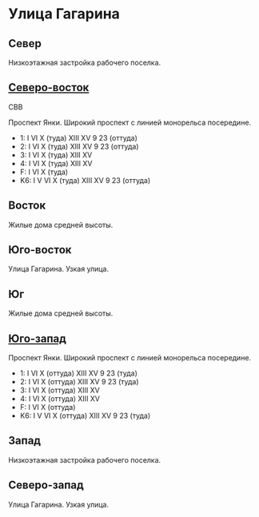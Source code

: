 # Улица Гагарина

## Север

Низкоэтажная застройка рабочего поселка.

## [Северо-восток](./585085.md)

СВВ

Проспект Янки.
Широкий проспект с линией монорельса посередине.

* 1:    I   VI  X (туда)    XIII    XV
        9   23 (оттуда)
* 2:    I   VI  X (туда)    XIII    XV
        9   23 (оттуда)
* 3:    I   VI  X (туда)    XIII    XV
* 4:    I   VI  X (туда)    XIII    XV
* F:    I   VI  X (туда)
* K6:   I   V   VI  X (туда)    XIII    XV
        9   23 (оттуда)

## Восток

Жилые дома средней высоты.

## Юго-восток

Улица Гагарина.
Узкая улица.

## Юг

Жилые дома средней высоты.

## [Юго-запад](./580090.md)

Проспект Янки.
Широкий проспект с линией монорельса посередине.

* 1:    I   VI  X (оттуда)  XIII    XV
        9   23 (туда)
* 2:    I   VI  X (оттуда)  XIII    XV
        9   23 (туда)
* 3:    I   VI  X (оттуда)  XIII    XV
* 4:    I   VI  X (оттуда)  XIII    XV
* F:    I   VI  X (оттуда)
* K6:   I   V   VI  X (оттуда)  XIII    XV
        9   23 (туда)

## Запад

Низкоэтажная застройка рабочего поселка.

## Северо-запад

Улица Гагарина.
Узкая улица.
